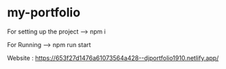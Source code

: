 # my-portfolio
For setting up the project
--> npm i

For Running 
-->  npm run start

Website : https://653f27d1476a61073564a428--djportfolio1910.netlify.app/
